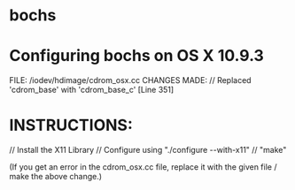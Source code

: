 bochs
=====

# Configuring bochs on OS X 10.9.3

FILE: /iodev/hdimage/cdrom_osx.cc
CHANGES MADE:
// Replaced 'cdrom_base' with 'cdrom_base_c' [Line 351]

# INSTRUCTIONS:
// Install the X11 Library
// Configure using "./configure --with-x11"
// "make"

(If you get an error in the cdrom_osx.cc file, replace it with the given file / make the above change.)
